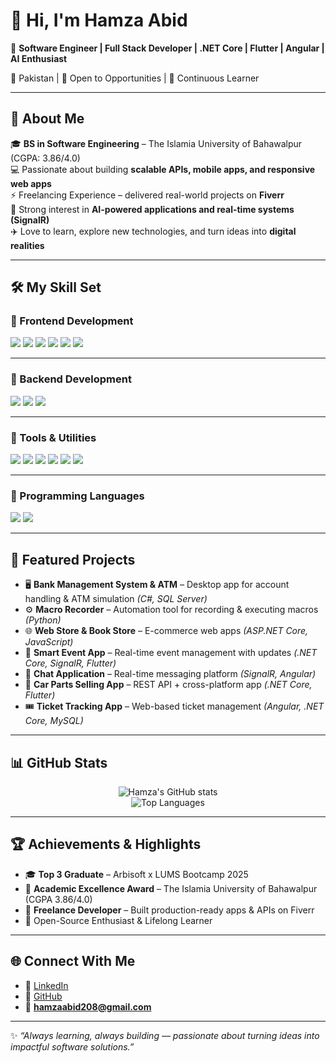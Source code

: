 # 👋 Hi, I'm Hamza Abid  

🚀 **Software Engineer | Full Stack Developer | .NET Core | Flutter | Angular | AI Enthusiast**  

📍 Pakistan | 💼 Open to Opportunities | 🌱 Continuous Learner  

---

## 💫 About Me  

🎓 **BS in Software Engineering** – The Islamia University of Bahawalpur (CGPA: 3.86/4.0)  
💻 Passionate about building **scalable APIs, mobile apps, and responsive web apps**  
⚡ Freelancing Experience – delivered real-world projects on **Fiverr**  
🌟 Strong interest in **AI-powered applications and real-time systems (SignalR)**  
✈️ Love to learn, explore new technologies, and turn ideas into **digital realities**  

---

## 🛠️ My Skill Set  

### 🔹 Frontend Development  
<img src="https://img.shields.io/badge/HTML5-E34F26?style=for-the-badge&logo=html5&logoColor=white" />  
<img src="https://img.shields.io/badge/CSS3-1572B6?style=for-the-badge&logo=css3&logoColor=white" />  
<img src="https://img.shields.io/badge/JavaScript-F7DF1E?style=for-the-badge&logo=javascript&logoColor=black" />  
<img src="https://img.shields.io/badge/TypeScript-3178C6?style=for-the-badge&logo=typescript&logoColor=white" />  
<img src="https://img.shields.io/badge/Angular-DD0031?style=for-the-badge&logo=angular&logoColor=white" />  
<img src="https://img.shields.io/badge/Flutter-02569B?style=for-the-badge&logo=flutter&logoColor=white" />  

---

### 🔹 Backend Development  
<img src="https://img.shields.io/badge/.NET%20Core-512BD4?style=for-the-badge&logo=dotnet&logoColor=white" />  
<img src="https://img.shields.io/badge/REST%20APIs-02569B?style=for-the-badge&logo=swagger&logoColor=white" />  
<img src="https://img.shields.io/badge/SQL%20Server-CC2927?style=for-the-badge&logo=microsoftsqlserver&logoColor=white" />  

---

### 🔹 Tools & Utilities  
<img src="https://img.shields.io/badge/Git-F05032?style=for-the-badge&logo=git&logoColor=white" />  
<img src="https://img.shields.io/badge/GitHub-181717?style=for-the-badge&logo=github&logoColor=white" />  
<img src="https://img.shields.io/badge/Postman-FF6C37?style=for-the-badge&logo=postman&logoColor=white" />  
<img src="https://img.shields.io/badge/Swagger-85EA2D?style=for-the-badge&logo=swagger&logoColor=black" />  
<img src="https://img.shields.io/badge/VS%20Code-0078D4?style=for-the-badge&logo=visual-studio-code&logoColor=white" />  
<img src="https://img.shields.io/badge/Visual%20Studio-5C2D91?style=for-the-badge&logo=visual-studio&logoColor=white" />  

---

### 🔹 Programming Languages  
<img src="https://img.shields.io/badge/C%23-239120?style=for-the-badge&logo=c-sharp&logoColor=white" />  
<img src="https://img.shields.io/badge/Python-3776AB?style=for-the-badge&logo=python&logoColor=white" />  

---

## 🌟 Featured Projects  

- 🖥️ **Bank Management System & ATM** – Desktop app for account handling & ATM simulation *(C#, SQL Server)*  
- ⚙️ **Macro Recorder** – Automation tool for recording & executing macros *(Python)*  
- 🌐 **Web Store & Book Store** – E-commerce web apps *(ASP.NET Core, JavaScript)*  
- 📱 **Smart Event App** – Real-time event management with updates *(.NET Core, SignalR, Flutter)*  
- 💬 **Chat Application** – Real-time messaging platform *(SignalR, Angular)*  
- 🚗 **Car Parts Selling App** – REST API + cross-platform app *(.NET Core, Flutter)*  
- 🎟️ **Ticket Tracking App** – Web-based ticket management *(Angular, .NET Core, MySQL)*  

---

## 📊 GitHub Stats  

<div align="center">  

![Hamza's GitHub stats](https://github-readme-stats.vercel.app/api?username=Hamza2136&show_icons=true&theme=radical)  
![Top Languages](https://github-readme-stats.vercel.app/api/top-langs/?username=Hamza2136&layout=compact&theme=radical)  

</div>  

---

## 🏆 Achievements & Highlights  

- 🎓 **Top 3 Graduate** – Arbisoft x LUMS Bootcamp 2025  
- 🏅 **Academic Excellence Award** – The Islamia University of Bahawalpur (CGPA 3.86/4.0)  
- 💼 **Freelance Developer** – Built production-ready apps & APIs on Fiverr  
- 🌱 Open-Source Enthusiast & Lifelong Learner  

---

## 🌐 Connect With Me  

- 💼 [LinkedIn](https://www.linkedin.com/in/hamza-abid-6a2770332)  
- 🐙 [GitHub](https://github.com/Hamza2136)  
- 📧 **hamzaabid208@gmail.com**  

---

✨ *“Always learning, always building — passionate about turning ideas into impactful software solutions.”*  

